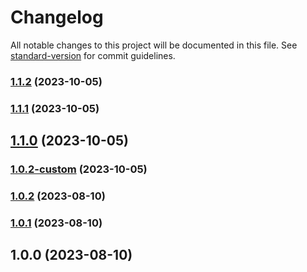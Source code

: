 # Changelog

All notable changes to this project will be documented in this file. See [standard-version](https://github.com/conventional-changelog/standard-version) for commit guidelines.

### [1.1.2](https://github.com/Skip85/test-lib/compare/v1.1.1...v1.1.2) (2023-10-05)

### [1.1.1](https://github.com/Skip85/test-lib/compare/v1.0.2...v1.1.1) (2023-10-05)

## [1.1.0](https://github.com/Skip85/test-lib/compare/v1.0.2-custom...v1.1.0) (2023-10-05)

### [1.0.2-custom](https://github.com/Skip85/test-lib/compare/v1.0.2...v1.0.2-custom) (2023-10-05)

### [1.0.2](https://github.com/Skip85/test-lib/compare/v1.0.1...v1.0.2) (2023-08-10)

### [1.0.1](https://github.com/Skip85/test-lib/compare/v1.0.0...v1.0.1) (2023-08-10)

## 1.0.0 (2023-08-10)
